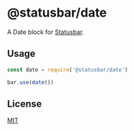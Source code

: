 # @statusbar/date

A Date block for [Statusbar](https://github.com/goto-bus-stop/statusbar).

## Usage

```js
const date = require('@statusbar/date')

bar.use(date())
```

## License

[MIT](../../LICENSE)
